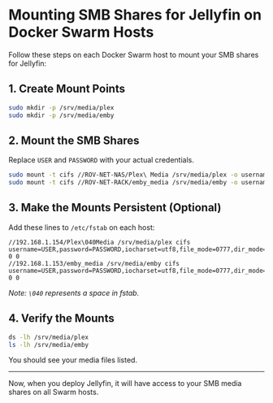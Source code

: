 # Mounting SMB Shares for Jellyfin on Docker Swarm Hosts

Follow these steps on each Docker Swarm host to mount your SMB shares for Jellyfin:

## 1. Create Mount Points
```sh
sudo mkdir -p /srv/media/plex
sudo mkdir -p /srv/media/emby
```

## 2. Mount the SMB Shares
Replace `USER` and `PASSWORD` with your actual credentials.
```sh
sudo mount -t cifs //ROV-NET-NAS/Plex\ Media /srv/media/plex -o username=USER,password=PASSWORD,iocharset=utf8,file_mode=0777,dir_mode=0777
sudo mount -t cifs //ROV-NET-RACK/emby_media /srv/media/emby -o username=USER,password=PASSWORD,iocharset=utf8,file_mode=0777,dir_mode=0777
```

## 3. Make the Mounts Persistent (Optional)
Add these lines to `/etc/fstab` on each host:
```
//192.168.1.154/Plex\040Media /srv/media/plex cifs username=USER,password=PASSWORD,iocharset=utf8,file_mode=0777,dir_mode=0777 0 0
//192.168.1.153/emby_media /srv/media/emby cifs username=USER,password=PASSWORD,iocharset=utf8,file_mode=0777,dir_mode=0777 0 0
```
*Note: `\040` represents a space in fstab.*

## 4. Verify the Mounts
```sh
ds -lh /srv/media/plex
ls -lh /srv/media/emby
```
You should see your media files listed.

---

Now, when you deploy Jellyfin, it will have access to your SMB media shares on all Swarm hosts.
